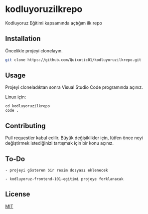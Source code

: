 # kodluyoruzilkrepo
Kodluyoruz Eğitimi kapsamında açtığım ilk repo

## Installation

Öncelikle projeyi clonelayın.

```bash
git clone https://github.com/Quixotic01/kodluyoruzilkrepo.git
```

## Usage

Projeyi cloneladıktan sonra Visual Studio Code programında açınız.

Linux için:
```linux
cd kodluyoruzilkrepo
code .
```

## Contributing
Pull requestler kabul edilir. Büyük değişiklikler için, lütfen önce neyi değiştirmek istediğinizi tartışmak için bir konu açınız.

## To-Do
```
- projeyi gösteren bir resim dosyası eklenecek

- kodluyoruz-frontend-101-egitimi projeye forklanacak

```

## License
[MIT](https://choosealicense.com/licenses/mit/)
